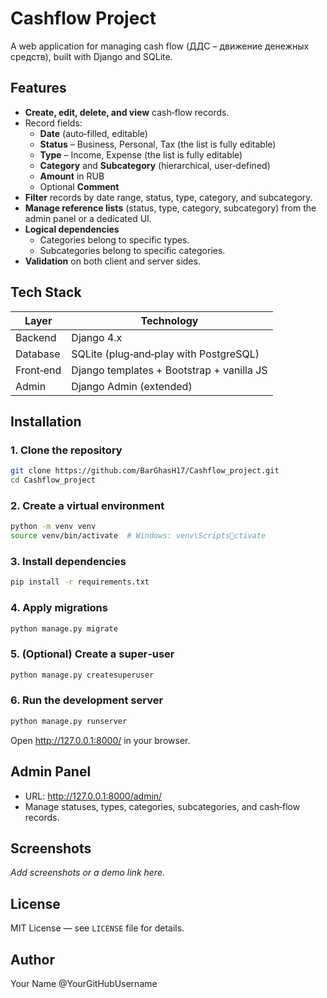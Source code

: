 # Cashflow Project

A web application for managing cash flow (ДДС – движение денежных средств), built with Django and SQLite.

## Features

- **Create, edit, delete, and view** cash‑flow records.
- Record fields:
  - **Date** (auto‑filled, editable)
  - **Status** – Business, Personal, Tax (the list is fully editable)
  - **Type** – Income, Expense (the list is fully editable)
  - **Category** and **Subcategory** (hierarchical, user‑defined)
  - **Amount** in RUB
  - Optional **Comment**
- **Filter** records by date range, status, type, category, and subcategory.
- **Manage reference lists** (status, type, category, subcategory) from the admin panel or a dedicated UI.
- **Logical dependencies**
  - Categories belong to specific types.
  - Subcategories belong to specific categories.
- **Validation** on both client and server sides.

## Tech Stack

| Layer      | Technology          |
|------------|---------------------|
| Backend    | Django 4.x          |
| Database   | SQLite (plug‑and‑play with PostgreSQL) |
| Front‑end  | Django templates + Bootstrap + vanilla JS |
| Admin      | Django Admin (extended) |

## Installation

### 1. Clone the repository
```bash
git clone https://github.com/BarGhasH17/Cashflow_project.git
cd Cashflow_project
```

### 2. Create a virtual environment
```bash
python -m venv venv
source venv/bin/activate  # Windows: venv\Scriptsctivate
```

### 3. Install dependencies
```bash
pip install -r requirements.txt
```

### 4. Apply migrations
```bash
python manage.py migrate
```

### 5. (Optional) Create a super‑user
```bash
python manage.py createsuperuser
```

### 6. Run the development server
```bash
python manage.py runserver
```

Open <http://127.0.0.1:8000/> in your browser.

## Admin Panel

- URL: <http://127.0.0.1:8000/admin/>
- Manage statuses, types, categories, subcategories, and cash‑flow records.

## Screenshots

_Add screenshots or a demo link here._

## License

MIT License — see `LICENSE` file for details.

## Author

Your Name @YourGitHubUsername

